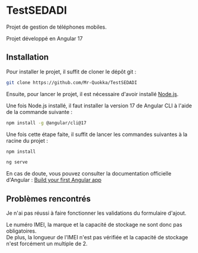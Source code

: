 # TestSEDADI

Projet de gestion de téléphones mobiles.

Projet développé en Angular 17

## Installation

Pour installer le projet, il suffit de cloner le dépôt git :

```bash
git clone https://github.com/Mr-Quokka/TestSEDADI
```

Ensuite, pour lancer le projet, il est nécessaire d'avoir installé [Node.js](https://nodejs.org/en).

Une fois Node.js installé, il faut installer la version 17 de Angular CLI à l'aide de la commande suivante :

```bash
npm install -g @angular/cli@17
```

Une fois cette étape faite, il suffit de lancer les commandes suivantes à la racine du projet :

```bash
npm install

ng serve
```

En cas de doute, vous pouvez consulter la documentation officielle d'Angular : [Build your first Angular app](https://v17.angular.io/tutorial/first-app)

## Problèmes rencontrés

Je n'ai pas réussi à faire fonctionner les validations du formulaire d'ajout.

Le numéro IMEI, la marque et la capacité de stockage ne sont donc pas obligatoires.\
De plus, la longueur de l'IMEI n'est pas vérifiée et la capacité de stockage n'est forcément un multiple de 2.